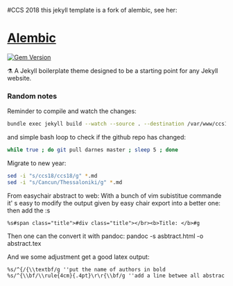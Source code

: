 #CCS 2018
this jekyll template is a fork of alembic, see her:
# [Alembic](https://alembic.darn.es/)
[![Gem Version](https://badge.fury.io/rb/alembic-jekyll-theme.svg)](https://badge.fury.io/rb/alembic-jekyll-theme)

⚗ A Jekyll boilerplate theme designed to be a starting point for any Jekyll website.

### Random notes
Reminder to compile and watch the changes:

```bash
bundle exec jekyll build --watch --source . --destination /var/www/ccs18/
```

and simple bash loop to check if the github repo has changed:
```bash
while true ; do git pull darnes master ; sleep 5 ; done 
```

Migrate to new year:
```bash
sed -i "s/ccs18/ccs18/g" *.md      
sed -i "s/Cancun/Thessaloniki/g" *.md 
```

From easychair abstract to web:
With a bunch of vim subistitue commande it' s easy to modify the output given by easy chair export into a better one:  
then add the :s
```vim
%s#span class="title">#div class="title"></br><b>Title: </b>#g
```
Then one can the convert it with pandoc:
pandoc -s asbtract.html -o abstract.tex

And we some adjustment get a good latex output:

```vim
%s/^{/{\\textbf/g ''put the name of authors in bold
%s/^{\\bf/\\rule{4cm}{.4pt}\r\r{\\bf/g ''add a line betwee all abstrac
```
